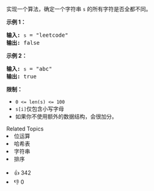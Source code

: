 <p>实现一个算法，确定一个字符串 <code>s</code> 的所有字符是否全都不同。</p>

<p><strong>示例 1：</strong></p>

<pre>
<strong>输入:</strong> <span><code>s</code></span> = "leetcode"
<strong>输出:</strong> false 
</pre>

<p><strong>示例 2：</strong></p>

<pre>
<strong>输入:</strong> <span><code>s</code></span> = "abc"
<strong>输出:</strong> true
</pre>

<p><strong>限制：</strong></p>

<ul> 
 <li><code>0 &lt;= len(s) &lt;= 100 </code></li> 
 <li><code>s[i]</code>仅包含小写字母</li> 
 <li>如果你不使用额外的数据结构，会很加分。</li> 
</ul>

<div><div>Related Topics</div><div><li>位运算</li><li>哈希表</li><li>字符串</li><li>排序</li></div></div><br><div><li>👍 342</li><li>👎 0</li></div>
